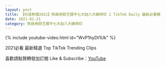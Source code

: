 ```yaml
---
layout: post
title: 【抖音熱搜2021】陈赫用厨艺摆平七大姑八大姨唠叨 1 TikTok Daily 最新必看精選合集2021 01 21
date: 2021-01-21
category: 陈赫用厨艺摆平七大姑八大姨唠叨
---
```


{% include youtube-video.html id="WvP1hyDt1Uk" %}

2021必看 最新精選 Top TikTok Trending Clips

喜歡請點贊轉發加訂閱 Like & Subscribe：[YouTube](https://www.youtube.com/channel/UCAoR7VcanIPd04uEq_GIylA/videos)

